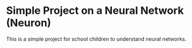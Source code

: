 # Simple Project on a Neural Network (Neuron)

This is a simple project for school children to understand neural networks.
